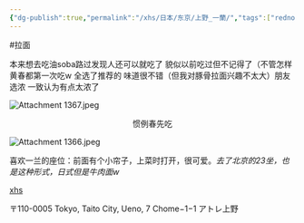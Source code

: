 ```yaml
---
{"dg-publish":true,"permalink":"/xhs/日本/东京/上野_一蘭/","tags":["rednote","东京"],"created":"2024-09-17","updated":"2025-04-13T21:34:30.307+08:00"}
---
```


#拉面

本来想去吃油soba路过发现人还可以就吃了 貌似以前吃过但不记得了（不管怎样黄春都第一次吃w
全选了推荐的 味道很不错（但我对豚骨拉面兴趣不太大）朋友选浓 一致认为有点太浓了

![Attachment 1367.jpeg](/img/user/xhs/%E6%97%A5%E6%9C%AC/%E4%B8%9C%E4%BA%AC/photo-%E4%B8%9C%E4%BA%AC/Attachment%201367.jpeg)

<center>惯例春先吃</center>

![Attachment 1366.jpeg](/img/user/xhs/%E6%97%A5%E6%9C%AC/%E4%B8%9C%E4%BA%AC/photo-%E4%B8%9C%E4%BA%AC/Attachment%201366.jpeg)

喜欢一兰的座位：前面有个小帘子，上菜时打开，很可爱。*去了北京的23坐，也是这种形式，日式但是牛肉面w*

[xhs](https://www.xiaohongshu.com/explore/66f054e60000000027007fec?xsec_token=ABqW31iXGaeLgX03LCtKxC-mE1uDklOXKT0ExiYLsiE24=&xsec_source=pc_user)

〒110-0005 Tokyo, Taito City, Ueno, 7 Chome−1−1 アトレ上野